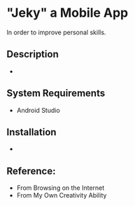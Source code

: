 # "Jeky" a Mobile App
In order to improve personal skills.

## Description
-

## System Requirements
- Android Studio

## Installation
- 

## Reference:
- From Browsing on the Internet
- From My Own Creativity Ability



